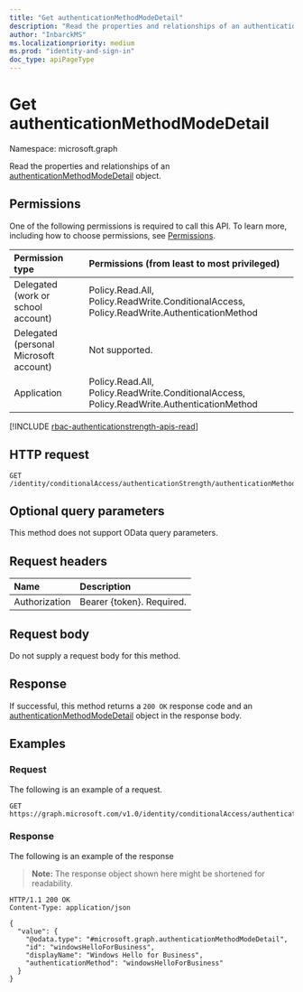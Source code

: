 ```yaml
---
title: "Get authenticationMethodModeDetail"
description: "Read the properties and relationships of an authenticationMethodModeDetail object."
author: "InbarckMS"
ms.localizationpriority: medium
ms.prod: "identity-and-sign-in"
doc_type: apiPageType
---
```


# Get authenticationMethodModeDetail

Namespace: microsoft.graph

Read the properties and relationships of an [authenticationMethodModeDetail](../resources/authenticationmethodmodedetail.md) object.

## Permissions

One of the following permissions is required to call this API. To learn more, including how to choose permissions, see [Permissions](/graph/permissions-reference).

|Permission type|Permissions (from least to most privileged)|
|:---|:---|
|Delegated (work or school account)|Policy.Read.All, Policy.ReadWrite.ConditionalAccess, Policy.ReadWrite.AuthenticationMethod|
|Delegated (personal Microsoft account)|Not supported.|
|Application|Policy.Read.All, Policy.ReadWrite.ConditionalAccess, Policy.ReadWrite.AuthenticationMethod|

[!INCLUDE [rbac-authenticationstrength-apis-read](../includes/rbac-for-apis/rbac-authenticationstrength-apis-read.md)]

## HTTP request

<!-- {
  "blockType": "ignored"
}
-->
``` http
GET /identity/conditionalAccess/authenticationStrength/authenticationMethodModes/{authenticationMethodModeDetailId}
```

## Optional query parameters
This method does not support OData query parameters.

## Request headers
|Name|Description|
|:---|:---|
|Authorization|Bearer {token}. Required.|

## Request body
Do not supply a request body for this method.

## Response

If successful, this method returns a `200 OK` response code and an [authenticationMethodModeDetail](../resources/authenticationmethodmodedetail.md) object in the response body.

## Examples

### Request
The following is an example of a request.

<!-- {
  "blockType": "request",
  "name": "get_authenticationmethodmodedetail"
}
-->
``` http
GET https://graph.microsoft.com/v1.0/identity/conditionalAccess/authenticationStrength/authenticationMethodModes/windowsHelloForBusiness
```

### Response
The following is an example of the response
>**Note:** The response object shown here might be shortened for readability.
<!-- {
  "blockType": "response",
  "truncated": true,
  "@odata.type": "microsoft.graph.authenticationMethodModeDetail"
}
-->
``` http
HTTP/1.1 200 OK
Content-Type: application/json

{
  "value": {
    "@odata.type": "#microsoft.graph.authenticationMethodModeDetail",
    "id": "windowsHelloForBusiness",
    "displayName": "Windows Hello for Business",
    "authenticationMethod": "windowsHelloForBusiness"
  }
}
```

